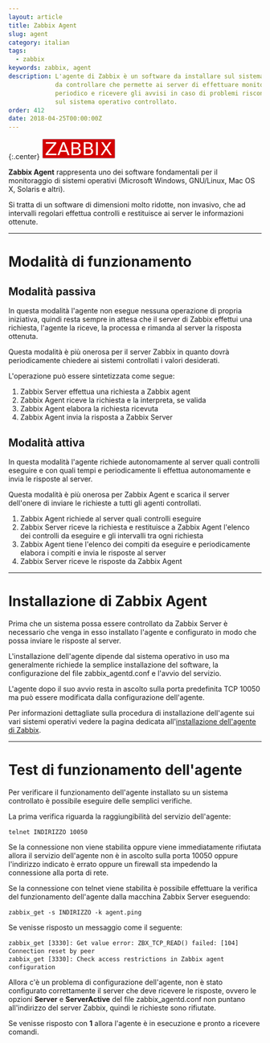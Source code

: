 ```yaml
---
layout: article
title: Zabbix Agent
slug: agent
category: italian
tags:
  - zabbix
keywords: zabbix, agent
description: L'agente di Zabbix è un software da installare sul sistema operativo
             da controllare che permette ai server di effettuare monitoraggio
             periodico e ricevere gli avvisi in caso di problemi riscontrati
             sul sistema operativo controllato.
order: 412
date: 2018-04-25T00:00:00Z
---
```


{:.center}
![Zabbix logo](/resources/articles/zabbix/logo.png)

**Zabbix Agent** rappresenta uno dei software fondamentali per il monitoraggio
di sistemi operativi (Microsoft Windows, GNU/Linux, Mac OS X, Solaris e altri).

Si tratta di un software di dimensioni molto ridotte, non invasivo, che ad
intervalli regolari effettua controlli e restituisce ai server le informazioni
ottenute.

----
# Modalità di funzionamento

## Modalità passiva

In questa modalità l'agente non esegue nessuna operazione di propria iniziativa,
quindi resta sempre in attesa che il server di Zabbix effettui una richiesta,
l'agente la riceve, la processa e rimanda al server la risposta ottenuta.

Questa modalità è più onerosa per il server Zabbix in quanto dovrà periodicamente
chiedere ai sistemi controllati i valori desiderati.

L'operazione può essere sintetizzata come segue:

1. Zabbix Server effettua una richiesta a Zabbix agent
1. Zabbix Agent riceve la richiesta e la interpreta, se valida
1. Zabbix Agent elabora la richiesta ricevuta
1. Zabbix Agent invia la risposta a Zabbix Server

## Modalità attiva

In questa modalità l'agente richiede autonomamente al server quali controlli
eseguire e con quali tempi e periodicamente li effettua autonomamente e invia
le risposte al server.

Questa modalità è più onerosa per Zabbix Agent e scarica il server dell'onere di
inviare le richieste a tutti gli agenti controllati.

1. Zabbix Agent richiede al server quali controlli eseguire
1. Zabbix Server riceve la richiesta e restituisce a Zabbix Agent l'elenco dei
   controlli da eseguire e gli intervalli tra ogni richiesta
1. Zabbix Agent tiene l'elenco dei compiti da eseguire e periodicamente elabora
   i compiti e invia le risposte al server
1. Zabbix Server riceve le risposte da Zabbix Agent

----
# Installazione di Zabbix Agent

Prima che un sistema possa essere controllato da Zabbix Server è necessario che
venga in esso installato l'agente e configurato in modo che possa inviare le
risposte al server.

L'installazione dell'agente dipende dal sistema operativo in uso ma generalmente
richiede la semplice installazione del software, la configurazione del file
zabbix_agentd.conf e l'avvio del servizio.

L'agente dopo il suo avvio resta in ascolto sulla porta predefinita TCP 10050 ma
può essere modificata dalla configurazione dell'agente.

Per informazioni dettagliate sulla procedura di installazione dell'agente sui
vari sistemi operativi vedere la pagina dedicata all'[installazione dell'agente
di Zabbix][Zabbix Agent installation].

----
# Test di funzionamento dell'agente

Per verificare il funzionamento dell'agente installato su un sistema controllato
è possibile eseguire delle semplici verifiche.

La prima verifica riguarda la raggiungibilità del servizio dell'agente:

    telnet INDIRIZZO 10050

Se la connessione non viene stabilita oppure viene immediatamente rifiutata
allora il servizio dell'agente non è in ascolto sulla porta 10050 oppure
l'indirizzo indicato è errato oppure un firewall sta impedendo la connessione
alla porta di rete.

Se la connessione con telnet viene stabilita è possibile effettuare la verifica
del funzionamento dell'agente dalla macchina Zabbix Server eseguendo:

    zabbix_get -s INDIRIZZO -k agent.ping

Se venisse risposto un messaggio come il seguente:

    zabbix_get [3330]: Get value error: ZBX_TCP_READ() failed: [104] Connection reset by peer
    zabbix_get [3330]: Check access restrictions in Zabbix agent configuration

Allora c'è un problema di configurazione dell'agente, non è stato configurato
correttamente il server che deve ricevere le risposte, ovvero le opzioni
**Server** e **ServerActive** del file zabbix_agentd.conf non puntano all'indirizzo
del server Zabbix, quindi le richieste sono rifiutate.

Se venisse risposto con **1** allora l'agente è in esecuzione e pronto a
ricevere comandi.

[Zabbix Agent installation]: agent-installation
